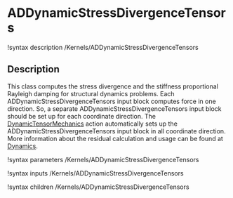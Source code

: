 # ADDynamicStressDivergenceTensors

!syntax description /Kernels/ADDynamicStressDivergenceTensors

## Description

This class computes the stress divergence and the stiffness proportional Rayleigh damping for structural dynamics problems. Each ADDynamicStressDivergenceTensors input block computes force in one direction. So, a separate ADDynamicStressDivergenceTensors input block should be set up for each coordinate direction. The [DynamicTensorMechanics](/DynamicTensorMechanicsAction.md) action automatically sets up the ADDynamicStressDivergenceTensors input block in all coordinate direction. More information about the residual calculation and usage can be found at [Dynamics](Dynamics.md).

!syntax parameters /Kernels/ADDynamicStressDivergenceTensors

!syntax inputs /Kernels/ADDynamicStressDivergenceTensors

!syntax children /Kernels/ADDynamicStressDivergenceTensors
